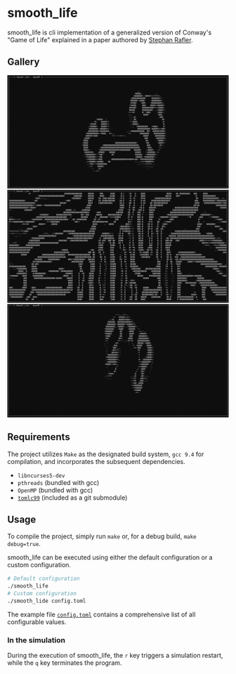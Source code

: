 # smooth_life
smooth_life is cli implementation of a generalized version of Conway's "Game of Life" explained in a paper authored by [Stephan Rafler](https://arxiv.org/pdf/1111.1567.pdf).

## Gallery
![smooth_life first image](images/smooth_life_1.png)
![smooth_life second image](images/smooth_life_2.png)
![smooth_life third image](images/smooth_life_3.png)

## Requirements
The project utilizes `Make` as the designated build system, `gcc 9.4` for compilation, and incorporates the subsequent dependencies.

- `libncurses5-dev`
- `pthreads`    (bundled with gcc)
- `OpenMP`  (bundled with gcc)
- [`tomlc99`](https://github.com/cktan/tomlc99) (included as a git submodule)

## Usage

To compile the project, simply run `make` or, for a debug build, `make debug=true`.

smooth_life can be executed using either the default configuration or a custom configuration.
```bash
# Default configuration
./smooth_life
# Custom configuration
./smooth_lide config.toml
```

The example file [`config.toml`](config.toml) contains a comprehensive list of all configurable values.

### In the simulation
During the execution of smooth_life, the `r` key triggers a simulation restart, while the `q` key terminates the program.

